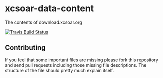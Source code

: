 # xcsoar-data-content
The contents of download.xcsoar.org

[![Travis Build Status](https://img.shields.io/travis/XCSoar/xcsoar-data-content/master.svg)](https://travis-ci.org/XCSoar/xcsoar-data-content)

## Contributing
If you feel that some important files are missing please fork this repository and send pull requests including those missing file descriptions. The structure of the file should pretty much explain itself.
